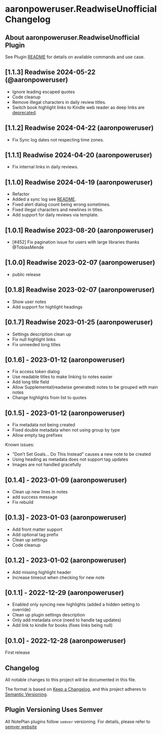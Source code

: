 # aaronpoweruser.ReadwiseUnofficial Changelog

## About aaronpoweruser.ReadwiseUnofficial Plugin

See Plugin [README](https://github.com/NotePlan/plugins/blob/main/aaronpoweruser.ReadwiseUnofficial/README.md) for details on available commands and use case.

## [1.1.3] Readwise 2024-05-22 (@aaronpoweruser)

- Ignore leading escaped quotes
- Code cleanup
- Remove illegal characters in daily review titles.
- Switch book highlight links to Kindle web reader as deep links are [deprecated](https://help.readwise.io/article/40-can-i-jump-to-a-highlight-directly-in-the-kindle-app).

## [1.1.2] Readwise 2024-04-22 (aaronpoweruser)

- Fix Sync log dates not respecting time zones.

## [1.1.1] Readwise 2024-04-20 (aaronpoweruser)

- Fix internal links in daily reviews.

## [1.1.0] Readwise 2024-04-19 (aaronpoweruser)

- Refactor
- Added a sync log see [README](https://github.com/NotePlan/plugins/blob/main/aaronpoweruser.ReadwiseUnofficial/README.md).
- Fixed alert dialog count being wrong sometimes.
- Fixed illegal characters and newlines in titles.
- Add support for daily reviews via template.

## [1.0.1] Readwise 2023-08-20 (aaronpoweruser)

- [#452] Fix pagination issue for users with large libraries thanks @TobiasMende

## [1.0.0] Readwise  2023-02-07 (aaronpoweruser)

- public release

## [0.1.8] Readwise  2023-02-07 (aaronpoweruser)

- Show user notes
- Add support for highlight headings

## [0.1.7] Readwise  2023-01-25 (aaronpoweruser)

- Settings description clean up
- Fix null highlight links
- Fix unneeded long titles

## [0.1.6] - 2023-01-12 (aaronpoweruser)

- Fix access token dialog
- Use readable titles to make linking to notes easier
- Add long title field
- Allow Supplemental(readwise generated) notes to be grouped with main notes
- Change highlights from list to quotes

## [0.1.5] - 2023-01-12 (aaronpoweruser)

- Fix metadata not being created
- Fixed double metadata when not using group by type
- Allow empty tag prefixes

Known issues:

- "Don’t Set Goals… Do This Instead" causes a new note to be created
- Using heading as metadata does not support tag updates
- Images are not handled gracefully

## [0.1.4] - 2023-01-09 (aaronpoweruser)

- Clean up new lines in notes
- add success message
- Fix rebuild

## [0.1.3] - 2023-01-03 (aaronpoweruser)

- Add front matter support
- Add optional tag prefix
- Clean up settings
- Code cleanup

## [0.1.2] - 2023-01-02 (aaronpoweruser)

- Add missing highlight header
- Increase timeout when checking for new note

## [0.1.1] - 2022-12-29 (aaronpoweruser)

- Enabled only syncing new highlights (added a hidden setting to override)
- Clean up plugin settings description
- Only add metadata once (need to handle tag updates)
- Add link to kindle for books (fixes links being null)

## [0.1.0] - 2022-12-28 (aaronpoweruser)

First release

## Changelog

All notable changes to this project will be documented in this file.

The format is based on [Keep a Changelog](https://keepachangelog.com/en/1.0.0/),
and this project adheres to [Semantic Versioning](https://semver.org/spec/v2.0.0.html).

## Plugin Versioning Uses Semver

All NotePlan plugins follow `semver` versioning. For details, please refer to [semver website](https://semver.org/)
